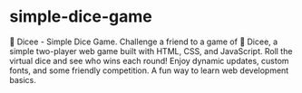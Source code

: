 # simple-dice-game
🎲 Dicee - Simple Dice Game. Challenge a friend to a game of 🎲 Dicee, a simple two-player web game built with HTML, CSS, and JavaScript. Roll the virtual dice and see who wins each round! Enjoy dynamic updates, custom fonts, and some friendly competition. A fun way to learn web development basics.
